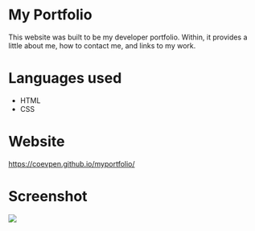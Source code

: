 # My Portfolio

This website was built to be my developer portfolio. Within, it provides a little about me, how to contact me, and links to my work.

# Languages used

* HTML
* CSS

# Website 
https://coevpen.github.io/myportfolio/

# Screenshot
![](/portfolioscreen.gif)
